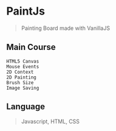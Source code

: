 # PaintJs

> Painting Board made with VanillaJS

## Main Course
```
HTML5 Canvas
Mouse Events
2D Context
2D Painting
Brush Size
Image Saving
```

## Language
> Javascript, HTML, CSS
